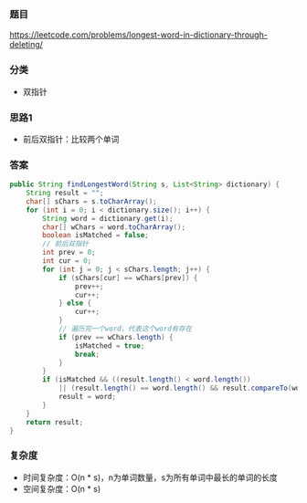 ### 题目
https://leetcode.com/problems/longest-word-in-dictionary-through-deleting/

### 分类
* 双指针

### 思路1
* 前后双指针：比较两个单词

### 答案
```java
public String findLongestWord(String s, List<String> dictionary) {
    String result = "";
    char[] sChars = s.toCharArray();
    for (int i = 0; i < dictionary.size(); i++) {
        String word = dictionary.get(i);
        char[] wChars = word.toCharArray();
        boolean isMatched = false;
        // 前后双指针
        int prev = 0;
        int cur = 0;
        for (int j = 0; j < sChars.length; j++) {
            if (sChars[cur] == wChars[prev]) {
                prev++;
                cur++;
            } else {
                cur++;
            }
            // 遍历完一个word，代表这个word有存在
            if (prev == wChars.length) {
                isMatched = true;
                break;
            }
        }
        if (isMatched && ((result.length() < word.length())
            || (result.length() == word.length() && result.compareTo(word) > 0))) {
            result = word;
        }
    }
    return result;
}
```

### 复杂度
* 时间复杂度：O(n * s)，n为单词数量，s为所有单词中最长的单词的长度
* 空间复杂度：O(n * s)
